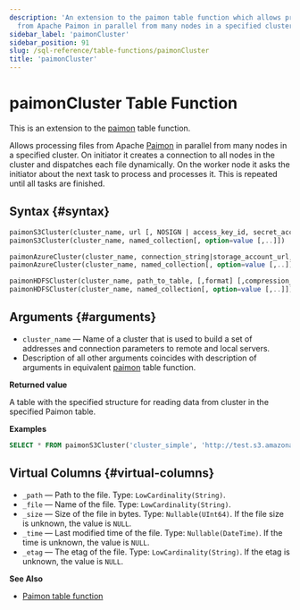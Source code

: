 ```yaml
---
description: 'An extension to the paimon table function which allows processing files
  from Apache Paimon in parallel from many nodes in a specified cluster.'
sidebar_label: 'paimonCluster'
sidebar_position: 91
slug: /sql-reference/table-functions/paimonCluster
title: 'paimonCluster'
---
```


# paimonCluster Table Function

This is an extension to the [paimon](/sql-reference/table-functions/paimon.md) table function.

Allows processing files from Apache [Paimon](https://paimon.apache.org/) in parallel from many nodes in a specified cluster. On initiator it creates a connection to all nodes in the cluster and dispatches each file dynamically. On the worker node it asks the initiator about the next task to process and processes it. This is repeated until all tasks are finished.

## Syntax {#syntax}

```sql
paimonS3Cluster(cluster_name, url [, NOSIGN | access_key_id, secret_access_key, [session_token]] [,format] [,compression_method])
paimonS3Cluster(cluster_name, named_collection[, option=value [,..]])

paimonAzureCluster(cluster_name, connection_string|storage_account_url, container_name, blobpath, [,account_name], [,account_key] [,format] [,compression_method])
paimonAzureCluster(cluster_name, named_collection[, option=value [,..]])

paimonHDFSCluster(cluster_name, path_to_table, [,format] [,compression_method])
paimonHDFSCluster(cluster_name, named_collection[, option=value [,..]])
```

## Arguments {#arguments}

- `cluster_name` — Name of a cluster that is used to build a set of addresses and connection parameters to remote and local servers.
- Description of all other arguments coincides with description of arguments in equivalent [paimon](/sql-reference/table-functions/paimon.md) table function.

**Returned value**

A table with the specified structure for reading data from cluster in the specified Paimon table.

**Examples**

```sql
SELECT * FROM paimonS3Cluster('cluster_simple', 'http://test.s3.amazonaws.com/clickhouse-bucket/test_table', 'test', 'test')
```

## Virtual Columns {#virtual-columns}

- `_path` — Path to the file. Type: `LowCardinality(String)`.
- `_file` — Name of the file. Type: `LowCardinality(String)`.
- `_size` — Size of the file in bytes. Type: `Nullable(UInt64)`. If the file size is unknown, the value is `NULL`.
- `_time` — Last modified time of the file. Type: `Nullable(DateTime)`. If the time is unknown, the value is `NULL`.
- `_etag` — The etag of the file. Type: `LowCardinality(String)`. If the etag is unknown, the value is `NULL`.

**See Also**

- [Paimon table function](sql-reference/table-functions/paimon.md)
